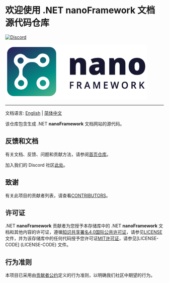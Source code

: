 # 欢迎使用 .NET **nanoFramework** 文档源代码仓库

[![Discord](https://img.shields.io/discord/478725473862549535.svg)](https://discord.gg/gCyBu8T)

![nanoFramework logo](https://github.com/nanoframework/Home/blob/main/resources/logo/nanoFramework-repo-logo.png)

-----
文档语言: [English](README.md) | [简体中文](README.zh-cn.md)

该仓库包含生成 .NET **nanoFramework** 文档网站的源代码。

## 反馈和文档

有关文档、反馈、问题和贡献方法，请参阅[首页仓库](https://github.com/nanoframework/Home)。

加入我们的 Discord 社区[此处](https://discord.gg/gCyBu8T)。

## 致谢

有关此项目的贡献者列表，请查看[CONTRIBUTORS](https://github.com/nanoframework/Home/blob/master/CONTRIBUTORS.md)。

## 许可证

.NET **nanoFramework** 贡献者为您授予本存储库中的 .NET **nanoFramework** 文档和其他内容的许可证，遵循[知识共享署名4.0国际公共许可证](https://creativecommons.org/licenses/by/4.0/legalcode)，请参见[LICENSE](LICENSE) 文件，并为该存储库中的任何代码授予您许可证[MIT许可证](https://opensource.org/licenses/MIT)，请参见[LICENSE-CODE] (LICENSE-CODE) 文件。

## 行为准则

本项目已采用由[贡献者公约](http://contributor-covenant.org/)定义的行为准则，以明确我们社区中期望的行为。